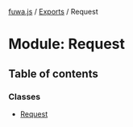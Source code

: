 [fuwa.js](../README.md) / [Exports](../modules.md) / Request

# Module: Request

## Table of contents

### Classes

- [Request](../classes/Request.Request-1.md)
